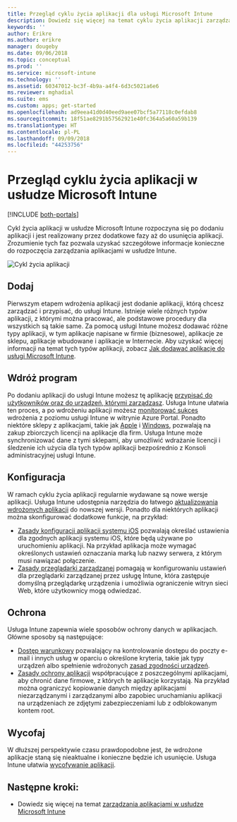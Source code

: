 ```yaml
---
title: Przegląd cyklu życia aplikacji dla usługi Microsoft Intune
description: Dowiedz się więcej na temat cyklu życia aplikacji zarządzanych w usłudze Microsoft Intune. Cykl życia aplikacji obejmuje dodawanie, wdrażanie, konfigurowanie, ochronę i wycofywanie aplikacji.
keywords: ''
author: Erikre
ms.author: erikre
manager: dougeby
ms.date: 09/06/2018
ms.topic: conceptual
ms.prod: ''
ms.service: microsoft-intune
ms.technology: ''
ms.assetid: 60347012-bc3f-4b9a-a4f4-6d3c5021a6e6
ms.reviewer: mghadial
ms.suite: ems
ms.custom: apps; get-started
ms.openlocfilehash: ad9eea41d0d40eed9aee07bcf5a77118c0efdab8
ms.sourcegitcommit: 18f51ae8291b57562921e40fc364a5a60a59b139
ms.translationtype: HT
ms.contentlocale: pl-PL
ms.lasthandoff: 09/09/2018
ms.locfileid: "44253756"
---
```

# <a name="overview-of-the-app-lifecycle-in-microsoft-intune"></a>Przegląd cyklu życia aplikacji w usłudze Microsoft Intune

[!INCLUDE [both-portals](./includes/note-for-both-portals.md)]

Cykl życia aplikacji w usłudze Microsoft Intune rozpoczyna się po dodaniu aplikacji i jest realizowany przez dodatkowe fazy aż do usunięcia aplikacji. Zrozumienie tych faz pozwala uzyskać szczegółowe informacje konieczne do rozpoczęcia zarządzania aplikacjami w usłudze Intune.

![Cykl życia aplikacji](./media/app-lifecycle.png "Cykl życia aplikacji Intune")

## <a name="add"></a>Dodaj

Pierwszym etapem wdrożenia aplikacji jest dodanie aplikacji, którą chcesz zarządzać i przypisać, do usługi Intune. Istnieje wiele różnych typów aplikacji, z którymi można pracować, ale podstawowe procedury dla wszystkich są takie same. Za pomocą usługi Intune możesz dodawać różne typy aplikacji, w tym aplikacje napisane w firmie (biznesowe), aplikacje ze sklepu, aplikacje wbudowane i aplikacje w Internecie. Aby uzyskać więcej informacji na temat tych typów aplikacji, zobacz [Jak dodawać aplikacje do usługi Microsoft Intune](apps-add.md). 

## <a name="deploy"></a>Wdróż program

Po dodaniu aplikacji do usługi Intune możesz tę aplikację [przypisać do użytkowników oraz do urządzeń, którymi zarządzasz](apps-deploy.md). Usługa Intune ułatwia ten proces, a po wdrożeniu aplikacji możesz [monitorować sukces](apps-monitor.md) wdrożenia z poziomu usługi Intune w witrynie Azure Portal. Ponadto niektóre sklepy z aplikacjami, takie jak [Apple](vpp-apps-ios.md) i [Windows](windows-store-for-business.md), pozwalają na zakup zbiorczych licencji na aplikacje dla firm. Usługa Intune może synchronizować dane z tymi sklepami, aby umożliwić wdrażanie licencji i śledzenie ich użycia dla tych typów aplikacji bezpośrednio z Konsoli administracyjnej usługi Intune.

## <a name="configure"></a>Konfiguracja

W ramach cyklu życia aplikacji regularnie wydawane są nowe wersje aplikacji. Usługa Intune udostępnia narzędzia do łatwego [aktualizowania wdrożonych aplikacji](apps-add.md) do nowszej wersji. Ponadto dla niektórych aplikacji można skonfigurować dodatkowe funkcje, na przykład:
- [Zasady konfiguracji aplikacji systemu iOS](app-configuration-policies-use-ios.md) pozwalają określać ustawienia dla zgodnych aplikacji systemu iOS, które będą używane po uruchomieniu aplikacji. Na przykład aplikacja może wymagać określonych ustawień oznaczania marką lub nazwy serwera, z którym musi nawiązać połączenie.
- [Zasady przeglądarki zarządzanej](app-configuration-managed-browser.md) pomagają w konfigurowaniu ustawień dla przeglądarki zarządzanej przez usługę Intune, która zastępuje domyślną przeglądarkę urządzenia i umożliwia ograniczenie witryn sieci Web, które użytkownicy mogą odwiedzać.

## <a name="protect"></a>Ochrona

Usługa Intune zapewnia wiele sposobów ochrony danych w aplikacjach. Główne sposoby są następujące:
- [Dostęp warunkowy](conditional-access.md) pozwalający na kontrolowanie dostępu do poczty e-mail i innych usług w oparciu o określone kryteria, takie jak typy urządzeń albo spełnienie wdrożonych [zasad zgodności urządzeń](device-compliance.md).
- [Zasady ochrony aplikacji](app-protection-policy.md) współpracujące z poszczególnymi aplikacjami, aby chronić dane firmowe, z których te aplikacje korzystają. Na przykład można ograniczyć kopiowanie danych między aplikacjami niezarządzanymi i zarządzanymi albo zapobiec uruchamianiu aplikacji na urządzeniach ze zdjętymi zabezpieczeniami lub z odblokowanym kontem root.

## <a name="retire"></a>Wycofaj

W dłuższej perspektywie czasu prawdopodobne jest, że wdrożone aplikacje staną się nieaktualne i konieczne będzie ich usunięcie. Usługa Intune ułatwia [wycofywanie aplikacji](device-management.md).

## <a name="next-steps"></a>Następne kroki:

- Dowiedz się więcej na temat [zarządzania aplikacjami w usłudze Microsoft Intune](app-management.md)